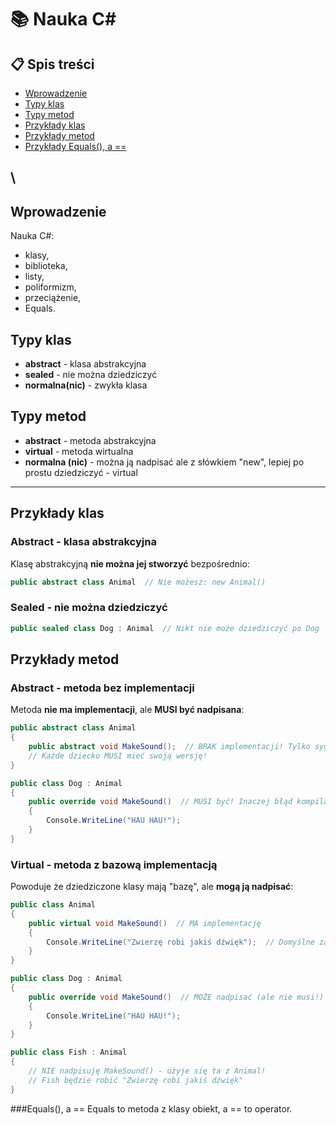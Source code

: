 # 📚 Nauka C#

## 📋 Spis treści
- [Wprowadzenie](#wprowadzenie)
- [Typy klas](#typy-klas)
- [Typy metod](#typy-metod)
- [Przykłady klas](#przykłady-klas)
- [Przykłady metod](#przykłady-metod)
- [Przykłady Equals(), a ==](#equals(),-a-==)

\
---

## Wprowadzenie
Nauka C#:
- klasy,
- biblioteka,
- listy,
- poliformizm,
- przeciążenie,
- Equals.

## Typy klas
- **abstract** - klasa abstrakcyjna
- **sealed** - nie można dziedziczyć
- **normalna(nic)** - zwykła klasa

## Typy metod
- **abstract** - metoda abstrakcyjna
- **virtual** - metoda wirtualna
- **normalna (nic)** - można ją nadpisać ale z słówkiem "new", lepiej po prostu dziedziczyć - virtual

---

## Przykłady klas

### Abstract - klasa abstrakcyjna
Klasę abstrakcyjną **nie można jej stworzyć** bezpośrednio:
```csharp
public abstract class Animal  // Nie możesz: new Animal()
```

### Sealed - nie można dziedziczyć
```csharp
public sealed class Dog : Animal  // Nikt nie może dziedziczyć po Dog
```

## Przykłady metod

### Abstract - metoda bez implementacji
Metoda **nie ma implementacji**, ale **MUSI być nadpisana**:
```csharp
public abstract class Animal
{
    public abstract void MakeSound();  // BRAK implementacji! Tylko sygnatura
    // Każde dziecko MUSI mieć swoją wersję!
}

public class Dog : Animal
{
    public override void MakeSound()  // MUSI być! Inaczej błąd kompilacji!
    {
        Console.WriteLine("HAU HAU!");
    }
}
```

### Virtual - metoda z bazową implementacją
Powoduje że dziedziczone klasy mają "bazę", ale **mogą ją nadpisać**:
```csharp
public class Animal
{
    public virtual void MakeSound()  // MA implementację
    {
        Console.WriteLine("Zwierzę robi jakiś dźwięk");  // Domyślne zachowanie
    }
}

public class Dog : Animal
{
    public override void MakeSound()  // MOŻE nadpisać (ale nie musi!)
    {
        Console.WriteLine("HAU HAU!");
    }
}

public class Fish : Animal
{
    // NIE nadpisuję MakeSound() - użyje się ta z Animal!
    // Fish będzie robić "Zwierzę robi jakiś dźwięk"
}
```

###Equals(), a ==
Equals to metoda z klasy obiekt, a == to operator.
